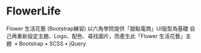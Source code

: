 # FlowerLife
Flower 生活花藝 (Bootstrap練習)
以六角學院提供「甜點電商」UI版型為基礎 自己再重新設定主題、Logo、配色、尋找圖片，而產生此「Flower 生活花藝」主題 
	•	Bootstrap
	•	SCSS
	•	jQuery
